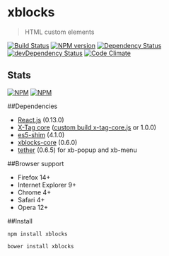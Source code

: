 # xblocks
> HTML custom elements

[![Build Status][build]][build-link] [![NPM version][version]][version-link] [![Dependency Status][dependency]][dependency-link] [![devDependency Status][dev-dependency]][dev-dependency-link] [![Code Climate][climate]][climate-link]

## Stats

[![NPM](https://nodei.co/npm/xblocks.png?downloads=true&stars=true)](https://nodei.co/npm/xblocks/)
[![NPM](https://nodei.co/npm-dl/xblocks.png)](https://nodei.co/npm/xblocks/)



[build]: https://travis-ci.org/Katochimoto/xblocks.png?branch=master
[build-link]: https://travis-ci.org/Katochimoto/xblocks
[version]: https://badge.fury.io/js/xblocks.png
[version-link]: http://badge.fury.io/js/xblocks
[dependency]: https://david-dm.org/Katochimoto/xblocks.png
[dependency-link]: https://david-dm.org/Katochimoto/xblocks
[dev-dependency]: https://david-dm.org/Katochimoto/xblocks/dev-status.png
[dev-dependency-link]: https://david-dm.org/Katochimoto/xblocks#info=devDependencies
[climate]: https://codeclimate.com/github/Katochimoto/xblocks.png
[climate-link]: https://codeclimate.com/github/Katochimoto/xblocks



##Dependencies

- [React.js](https://github.com/facebook/react) (0.13.0)
- [X-Tag core](https://github.com/x-tag/core) ([custom build x-tag-core.js](https://github.com/Katochimoto/xblocks-core/blob/master/x-tag-core.js) or 1.0.0)
- [es5-shim](https://github.com/es-shims/es5-shim) (4.1.0)
- [xblocks-core](https://github.com/Katochimoto/xblocks-core) (0.6.0)
- [tether](https://github.com/HubSpot/tether) (0.6.5) for xb-popup and xb-menu

##Browser support

- Firefox 14+
- Internet Explorer 9+
- Chrome 4+
- Safari 4+
- Opera 12+

##Install

```
npm install xblocks
```
```
bower install xblocks
```

